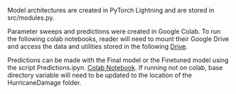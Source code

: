 Model architectures are created in PyTorch Lightning and are stored in src/modules.py. 

Parameter sweeps and predictions were created in Google Colab. To run the following colab notebooks, reader will need to mount their Google Drive and access the data and utilities stored in the following [Drive](https://drive.google.com/drive/folders/1b9qMhMblYRnJHzZOqJeFnltUX9jpfLTo?usp=sharing). 

Predictions can be made with the Final model or the Finetuned model using the script Predictions.ipyn. [Colab Notebook](https://colab.research.google.com/drive/1EQUWDyDrzC-ZCKZ-z6f0sTiqZ1TF0BoX?usp=sharing). If running not on colab, base directory variable will need to be updated to the location of the HurricaneDamage folder. 



